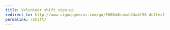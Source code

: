 ```yaml
---
title: Volunteer shift sign-up
redirect_to: http://www.signupgenius.com/go/5080d4baeab2da4f58-dulles1
permalink: /shift/
---
```

